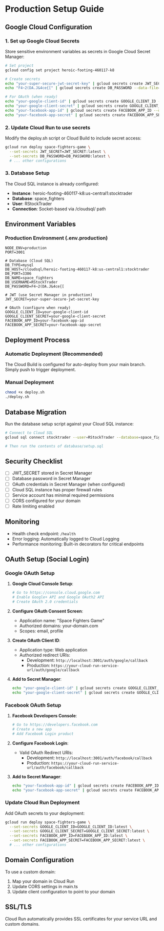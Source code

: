# Production Setup Guide

## Google Cloud Configuration

### 1. Set up Google Cloud Secrets

Store sensitive environment variables as secrets in Google Cloud Secret Manager:

```bash
# Set project
gcloud config set project heroic-footing-460117-k8

# Create secrets
echo "your-super-secure-jwt-secret-key" | gcloud secrets create JWT_SECRET --data-file=-
echo "F4~2(DA.J&4ce{[" | gcloud secrets create DB_PASSWORD --data-file=-

# For OAuth (when ready)
echo "your-google-client-id" | gcloud secrets create GOOGLE_CLIENT_ID --data-file=-
echo "your-google-client-secret" | gcloud secrets create GOOGLE_CLIENT_SECRET --data-file=-
echo "your-facebook-app-id" | gcloud secrets create FACEBOOK_APP_ID --data-file=-
echo "your-facebook-app-secret" | gcloud secrets create FACEBOOK_APP_SECRET --data-file=-
```

### 2. Update Cloud Run to use secrets

Modify the deploy.sh script or Cloud Build to include secret access:

```bash
gcloud run deploy space-fighters-game \
  --set-secrets JWT_SECRET=JWT_SECRET:latest \
  --set-secrets DB_PASSWORD=DB_PASSWORD:latest \
  # ... other configurations
```

### 3. Database Setup

The Cloud SQL instance is already configured:

- **Instance**: heroic-footing-460117-k8:us-central1:stocktrader
- **Database**: space_fighters
- **User**: RStockTrader
- **Connection**: Socket-based via /cloudsql/ path

## Environment Variables

### Production Environment (.env.production)

```
NODE_ENV=production
PORT=3001

# Database (Cloud SQL)
DB_TYPE=mysql
DB_HOST=/cloudsql/heroic-footing-460117-k8:us-central1:stocktrader
DB_PORT=3306
DB_NAME=space_fighters
DB_USERNAME=RStockTrader
DB_PASSWORD=F4~2(DA.J&4ce{[

# JWT (use Secret Manager in production)
JWT_SECRET=your-super-secure-jwt-secret-key

# OAuth (configure when ready)
GOOGLE_CLIENT_ID=your-google-client-id
GOOGLE_CLIENT_SECRET=your-google-client-secret
FACEBOOK_APP_ID=your-facebook-app-id
FACEBOOK_APP_SECRET=your-facebook-app-secret
```

## Deployment Process

### Automatic Deployment (Recommended)

The Cloud Build is configured for auto-deploy from your main branch. Simply push to trigger deployment.

### Manual Deployment

```bash
chmod +x deploy.sh
./deploy.sh
```

## Database Migration

Run the database setup script against your Cloud SQL instance:

```bash
# Connect to Cloud SQL
gcloud sql connect stocktrader --user=RStockTrader --database=space_fighters

# Then run the contents of database/setup.sql
```

## Security Checklist

- [ ] JWT_SECRET stored in Secret Manager
- [ ] Database password in Secret Manager
- [ ] OAuth credentials in Secret Manager (when configured)
- [ ] Cloud SQL instance has proper firewall rules
- [ ] Service account has minimal required permissions
- [ ] CORS configured for your domain
- [ ] Rate limiting enabled

## Monitoring

- Health check endpoint: `/health`
- Error logging: Automatically logged to Cloud Logging
- Performance monitoring: Built-in decorators for critical endpoints

## OAuth Setup (Social Login)

### Google OAuth Setup

1. **Google Cloud Console Setup**:

   ```bash
   # Go to https://console.cloud.google.com
   # Enable Google+ API and Google OAuth2 API
   # Create OAuth 2.0 credentials
   ```

2. **Configure OAuth Consent Screen**:
   - Application name: "Space Fighters Game"
   - Authorized domains: your-domain.com
   - Scopes: email, profile

3. **Create OAuth Client ID**:
   - Application type: Web application
   - Authorized redirect URIs:
     - Development: `http://localhost:3001/auth/google/callback`
     - Production: `https://your-cloud-run-service-url/auth/google/callback`

4. **Add to Secret Manager**:
   ```bash
   echo "your-google-client-id" | gcloud secrets create GOOGLE_CLIENT_ID --data-file=-
   echo "your-google-client-secret" | gcloud secrets create GOOGLE_CLIENT_SECRET --data-file=-
   ```

### Facebook OAuth Setup

1. **Facebook Developers Console**:

   ```bash
   # Go to https://developers.facebook.com
   # Create a new app
   # Add Facebook Login product
   ```

2. **Configure Facebook Login**:
   - Valid OAuth Redirect URIs:
     - Development: `http://localhost:3001/auth/facebook/callback`
     - Production: `https://your-cloud-run-service-url/auth/facebook/callback`

3. **Add to Secret Manager**:
   ```bash
   echo "your-facebook-app-id" | gcloud secrets create FACEBOOK_APP_ID --data-file=-
   echo "your-facebook-app-secret" | gcloud secrets create FACEBOOK_APP_SECRET --data-file=-
   ```

### Update Cloud Run Deployment

Add OAuth secrets to your deployment:

```bash
gcloud run deploy space-fighters-game \
  --set-secrets GOOGLE_CLIENT_ID=GOOGLE_CLIENT_ID:latest \
  --set-secrets GOOGLE_CLIENT_SECRET=GOOGLE_CLIENT_SECRET:latest \
  --set-secrets FACEBOOK_APP_ID=FACEBOOK_APP_ID:latest \
  --set-secrets FACEBOOK_APP_SECRET=FACEBOOK_APP_SECRET:latest \
  # ... other configurations
```

## Domain Configuration

To use a custom domain:

1. Map your domain in Cloud Run
2. Update CORS settings in main.ts
3. Update client configuration to point to your domain

## SSL/TLS

Cloud Run automatically provides SSL certificates for your service URL and custom domains.
